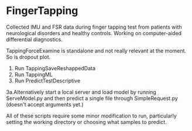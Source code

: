 # FingerTapping


Collected IMU and FSR data during finger tapping test from patients with neurological disorders and healthy controls.
Working on computer-aided differential diagnostics. 


TappingForceExamine is standalone and not really relevant at the moment. So is dropout plot.

1. Run TappingSaveReshappedData
2. Run TappingML 
3. Run PredictTestDescriptive

3a.Alternatively start a local server and load model by running ServeModel.py 
and then predict a single file through SimpleRequest.py (doesn't accept arguments yet.)


All of these scripts require some minor modification to run, particularly setting the working directory or choosing what samples to predict.





